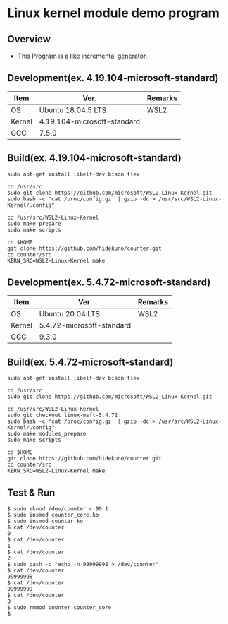 Linux kernel module demo program
=================
## Overview
- This Program is a like incremental generator.

## Development(ex. 4.19.104-microsoft-standard)
| Item   | Ver. |Remarks|
|--------|--------|--------|
| OS     | Ubuntu 18.04.5 LTS |WSL2|
| Kernel | 4.19.104-microsoft-standard||
| GCC    | 7.5.0||

## Build(ex. 4.19.104-microsoft-standard)
```
sudo apt-get install libelf-dev bison flex

cd /usr/src
sudo git clone https://github.com/microsoft/WSL2-Linux-Kernel.git
sudo bash -c "cat /proc/config.gz  | gzip -dc > /usr/src/WSL2-Linux-Kernel/.config"

cd /usr/src/WSL2-Linux-Kernel
sudo make prepare
sudo make scripts

cd $HOME
git clone https://github.com/hidekuno/counter.git
cd counter/src
KERN_SRC=WSL2-Linux-Kernel make
```
## Development(ex. 5.4.72-microsoft-standard)
| Item   | Ver. |Remarks|
|--------|--------|--------|
| OS     | Ubuntu 20.04 LTS |WSL2|
| Kernel | 5.4.72-microsoft-standard||
| GCC    | 9.3.0||

## Build(ex. 5.4.72-microsoft-standard)
```
sudo apt-get install libelf-dev bison flex

cd /usr/src
sudo git clone https://github.com/microsoft/WSL2-Linux-Kernel.git

cd /usr/src/WSL2-Linux-Kernel
sudo git checkout linux-msft-5.4.72
sudo bash -c "cat /proc/config.gz  | gzip -dc > /usr/src/WSL2-Linux-Kernel/.config"
sudo make modules_prepare
sudo make scripts

cd $HOME
git clone https://github.com/hidekuno/counter.git
cd counter/src
KERN_SRC=WSL2-Linux-Kernel make
```

## Test & Run
```
$ sudo mknod /dev/counter c 90 1
$ sudo insmod counter_core.ko
$ sudo insmod counter.ko
$ cat /dev/counter
0
$ cat /dev/counter
1
$ cat /dev/counter
2
$ sudo bash -c "echo -n 99999998 > /dev/counter"
$ cat /dev/counter
99999998
$ cat /dev/counter
99999999
$ cat /dev/counter
0
$ sudo rmmod counter counter_core
$
```
